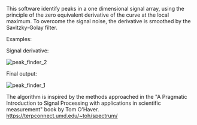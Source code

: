 This software identify peaks in a one dimensional signal array, using the principle of the zero equivalent derivative of the curve at the local maximum.
To overcome the signal noise, the derivative is smoothed by the Savitzky-Golay filter.

Examples:

Signal derivative:

![peak_finder_2](https://user-images.githubusercontent.com/59908809/140632617-d0115232-bba2-4751-9778-d38cdbe9107a.png)

Final output:

![peak_finder_1](https://user-images.githubusercontent.com/59908809/140632621-05d190ad-79b3-4a87-8d22-f73264b201cb.png)

The algorithm is inspired by the methods approached in the "A Pragmatic Introduction to Signal Processing
 with applications in scientific measurement" book by Tom O'Haver. https://terpconnect.umd.edu/~toh/spectrum/
 
